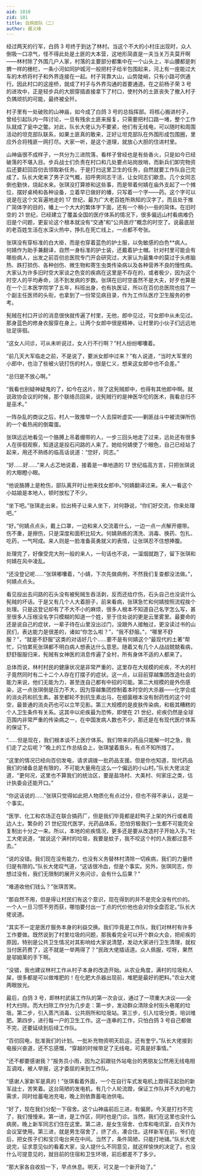 ```yaml
---
aid: 1010
zid: 101
title: 白鸽部队（二）
author: 聂义峰
---
```


经过两天的行军，白鸽 3 号终于到达了林村。当这个不大的小村庄出现时，众人倒吸一口凉气，怪不得此处是土匪的大本营，这地形简直是一夫当关万夫莫开啊——林村除了外围几户人家，村落的主要部分都集中在一个山头上，半山腰都是刺猬一样的栅栏，一条小河如同护城河一般把村子给半包围起来，河上有一座能过大车的木桥将村子和外界连接在一起。村子背靠大山，山势陡峭，只有小路可供通行。因此村口的这座桥，就成了村子与外界沟通的首要通道。在之前杨子荣 3 号的进攻中，正是轻步兵的大胆穿插直接拿下了村口，使村外的土匪丧失了撤入村子负隅顽抗的可能，最终被全歼。

村子里有一处破败的山神庙，如今成了白鸽 3 号的总指挥部。将核心搬进村子，曾经引起队内一阵讨论，一旦有残余土匪来报复，只需要把村口路一堵，整个工作队就成了瓮中之鳖。对此，队长大佬认为不要紧，他们有无线电，可以随时和周围活动的坦克部队联系，如果土匪真的敢来，正好让坦克部队在外围形成包围圈，里应外合将残匪一网打尽。大家一听，是这个道理，就放心大胆的住进村里。

山神庙很不成样子，一共分为三进院落，看样子曾经也是有些香火，只是如今已经破落的不堪入目。步兵战士们负责在村口和几处要点站岗放哨，而新兵们卸完物资后还要赶回百仞去领取新任务。于是打扫这里卫生的任务，自然就要工作队自己完成了。队长大佬来了男子汉气概，招呼男同志干活，让女同志们歇息。几个女同志倒也勤快，烧起水来。张琪没打算掺和这些事，而是带着何婧在庙外支起了一个摊位，摆好桌椅和各种设备，立着早已做好的幡，只写着一个字——药。这个字可以说是在这个文盲遍地走的 17 世纪，最为广大老百姓所熟知的汉字了。而且处于推广简体字的目的，幡上一个大大的繁体字下面，还有一个稍小一些的简体。在旧时空的 21 世纪，已经建立了覆盖全国的医疗体系的情况下，很多偏远山村看病难仍旧是个问题，更妄论这个根本就没有“交通”和“公共医疗”概念的时空了。说最底层的老百姓生活在水深火热中，挣扎在死亡线上，一点都不夸张。

张琪没有穿标准的白大褂，而是也穿着蓝色的护士服，以免敏感的白色\*\*病人。何婧作为助手兼翻译，自然一身标准的护士装，还戴着护士帽。针对村里可能会有哪些病人，出发之前百仞总医院专门开会研究过，大家认为最集中的莫过于头疼脑热、跌打损伤、各种创伤、微生物和寄生虫类传染病以及各种营养不良的慢性病。大家认为许多旧时空大家谈之色变的疾病在这里是不存在的，或者极少，因为这个时空人的平均寿命，活不到发病的岁数。张琪在旧时空虽然不是大夫，好歹也算是在一个三本医学院学了五年，科班出身，也有执医证，所以在百仞总医院也挂了一个副主任医师的头衔，也拿到了一份常见病目录，作为工作队医疗卫生服务的参考。

髡贼在村口开诊的消息很快就传遍了村里，无他，郎中见过，可女郎中从未见过。那身蓝色的修身衣服穿在身上，让两个女郎中很是精神，让村里的小伙子们远远地驻足徘徊。

“这女人问诊，可从未听说过，女人行不行啊？”村人纷纷嘟囔着。

“前几天大军临走之前，不是说了，要派女郎中过来？”有人说道，“当时大军里的小郎中，也治了些被火铳打伤的村人，很是仁义，想来这女郎中也不会差。”

“总归是不放心啊。”

“我看也别疑神疑鬼的了，如今在这片，除了这髡贼郎中，也得有其他郎中啊。就说政协会议的时候，那个联络员回来，说髡贼行的是神医华佗的医术，我看总归不是巫术。”

一阵杂乱的商议之后，村人一致推举一个人去探听虚实——剿匪战斗中被流弹所伤的一个看热闹的倒霉蛋。

张琪远远地看见一个胳膊上吊着绷带的人，一步三回头地走了过来，远处还有很多人在徘徊观察，知道这是投石问路的人来了。她给何婧使了个眼色，自己已经站了起来，用还不熟练的临高话说道：“您好，同志。”

“好……好……”来人忐忑地说着，接着是一串地道的 17 世纪临高方言，只把张琪说的大眼瞪小眼。

“他说胳膊上是枪伤，部队离开时让他来找女郎中。”何婧翻译过来。来人一看这个小姑娘是本地人，顿时放松了不少。

“坐下吧。”张琪走出来，拉出椅子让来人坐下，对何静说，“你们好交流，你来处理吧。”

“好。”何婧点点头，戴上口罩，一边和来人交流着什么，一边一点一点解开绷带。伤不重，是擦伤，只是深度和面积比较大。何婧熟练的清洗、消毒、换药、包扎、吃药，一气呵成。来人则是一脸准备英勇就义的表情，让张琪忍不住想捧腹。

处理完了，好像受完大刑一般的来人，一句话也不说，一溜烟就跑了，留下张琪和何婧在风中凌乱。

“还没登记呢……”张琪嘟囔着，“小婧，下次先做病例，不然我们复查都没法做。”，何婧点点头。

看见投出去问路的石头没有被髡贼生吞活剥，反而还给疗伤，石头自己也没说什么髡贼的坏话。于是又有几个人大着胆子，前来看病，张琪急忙和何婧按照流程挨个处理。只是这登记却有了不大不小的麻烦，很多人根本不知道自己名字怎么写，甚至很多人压根没名字只模糊的知道一个姓，至于住处说的更是云里雾里。最要命的还是说自己的症状，一辈子待在山里没出过门，没跟外人接触过，更没读过书的山民们，表达能力是很差的，诸如“你怎么啦？”，“我不舒服。”，“哪里不舒服？”，“就是不舒服”这类的对话好几个……要不是有何婧这个“最现代的土著”帮忙，只怕累死张琪都不明白病人想表达什么意思。随着又有几个人战战兢兢看病，舒舒服服归来，髡贼有女神医的消息传遍了全村，所有身体不适的人都来了。

总体而说，林村村民的健康状况是非常严重的，这里存在大规模的疟疾，不大的村子竟然同时有二十二个人存在打摆子的症状。这一点，以目前穿越集团改造社会的能力来说，他们无能为力，甚至连自己都有中招的可能。第二大规模的是外伤感染，这一点张琪倒是压力不大，因为穿越集团控制着本时空的大杀器——化学合成的消炎药和抗生素。甚至都轮不到抗生素出马，在细菌根本没有耐药性的这个时空，最普通的消炎药也可以立竿见影。第三大规模的是皮肤传染病，和极其糟糕的个人卫生条件有关系。这其中以疟疾最为恐怖，即使在 21 世纪，疟疾仍然是全球范围内非常严重的传染病之一，在中国发病人数也不少，那还是在有现代医疗体系的保证下。

“……但是现在，我们根本谈不上医疗体系。我们带来的药品只能解一时之急，我们走了之后呢？”晚上的工作总结会上，张琪皱着眉头，有点不知所措了。

“这里的情况已经向百仞发电，请求调拨一批药品支援。但是你也知道，现代药品我们的储备总是有限的，不可能大量用在这么一个偏远的小山村。”队长大佬淡定道，“更何况，这里也不算我们的统治区，要是盐场村、大美村、何家庄之类，估计执委会还能开口。”

“你这话说的……”张琪只觉得如此把人物质化有点过分，但也不得不承认，这是一个事实。

“医学、化工和农场正在联合搞药厂，但是我们毕竟都是赶鸭子上架的外行或者周边人士。繁杂的 21 世纪现代医学，光药品体系，恐怕穷极我们一生都不可能完全复制出十分之一来。所以，本地的疟疾情况，更多还是要从改造村子开始入手。”社工大佬说道，“就说这个满村的垃圾，我要是蚊子，我不咬这个村的人我都过意不去。”

“说的没错。我们现在没有能力，也没有义务替林村清除一切疾病，我们的力量终归是有限的。”队长大佬叹气道，“这话很冷血，但是个事实。另外，张琪同志，你想过没有，我们无限制的展开义务问诊，会有什么后果？”

“难道收他们钱么？”张琪苦笑。

“那自然不用，但是得让村民们有这个意识，现在得到的并不是完全没有代价的。一个人一旦习惯不劳而获，哪怕要付出一丁点的代价他也会对你全盘否定。”队长大佬说道。

“其实不一定是医疗服务本身的利益交换。我们毕竟是工作队，我们对林村有许多工作要做。既然说到了村里垃圾的问题，那我看完全可以开个群众大会，把疟疾的原因，特别是公共卫生情况对其影响给大家说清楚，发动大家进行卫生清理，就权当付医药费了，这不就是一举两得了？”民政大佬插话道。众人佩服，哎呀，果然是邬姆莱的手下啊。

“没错，我也建议林村工作从村子本身的改造开始。从农业角度，满村的垃圾和人屎，很多都是可以做堆肥的！在化肥大杀器出现前，堆肥是最好的肥料。”农业大佬两眼放光。

最后，白鸽 3 号，即林村武装工作队的第一次会议，通过了一项重大决议——全村大扫除。而大扫除工作分为几步走：第一步，发动群众清除全村街头巷尾的垃圾。第二步，引入蒸汽消毒、公共厕所和垃圾站。第三步，引入垃圾分类，培训堆肥。第四步，进行每一户的卫生工作。这一连串的工作，只怕白鸽 3 号自己都做不完，还要延续到后续工作队。

“百仞回电，批准我们的计划。一批补充物资明天启运，还有奎宁。”队长大佬接到电报兴奋道，还不忘感慨，“穿越的时候带足了无线电，可真是好事情。”

“还不都要感谢我？”报务员小雨，因为之前跟驻外站电台的男朋友公然用无线电相互调戏，被人举报，这才委屈的来到工作队。

“感谢人家新军是真的！”张琪看着外面，一个在自行车式发电机上蹬得正起劲的新军战士，苦笑着。这台简陋的发电机，有几个人轮流蹬，保证工作队并不大的电力需求，同时给蓄电池充电，晚上则依靠蓄电池供电。

“好了，现在我们分配一下宿舍。这个山神庙前后三进，有偏房。今天是打扫不完了，我们慢慢来。第一进，是工作区，同时也是门诊。当然，我们在这里也没什么病房。晚上新军同志们住在这里。第二进，是女生宿舍、仓库和电讯室，白天作为会议室使用。第三进，就是男生宿舍了，挤了点，凑合住。这样新军在前，爷们在后，把女孩子们和宝贝电台夹在中间。当然了，条件简陋，只能打地铺。”队长大佬说完，征求意见似的看着大家，没人提什么不同意见，就这样愉快的决定了。也没什么可提意见的，就目前的住宿和卫生环境，前后都差不了多少。

“那大家各自收拾一下，早点休息。明天，可又是一个新开始了。”
